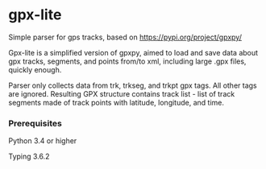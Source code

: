 # gpx-lite

Simple parser for gps tracks, based on
https://pypi.org/project/gpxpy/

Gpx-lite is a simplified version of gpxpy, aimed to load and save data about gpx tracks, segments,
and points from/to xml, including large .gpx files, quickly enough.

Parser only collects data from trk, trkseg, and trkpt gpx tags. All other tags are ignored. 
Resulting GPX structure contains track list - list of track segments made of track points with latitude, 
longitude, and time.  


### Prerequisites
Python 3.4 or higher

Typing 3.6.2


